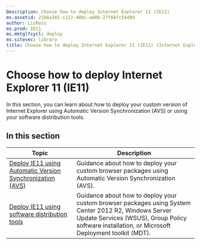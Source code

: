 ```yaml
---
Description: Choose how to deploy Internet Explorer 11 (IE11)
ms.assetid: 21b6a301-c222-40bc-ad0b-27f66fc54d9d
author: LizRoss
ms.prod: IE11
ms.mktglfcycl: deploy
ms.sitesec: library
title: Choose how to deploy Internet Explorer 11 (IE11) (Internet Explorer 11 for IT Pros)
---
```


# Choose how to deploy Internet Explorer 11 (IE11)
In this section, you can learn about how to deploy your custom version of Internet Explorer using Automatic Version Synchronization (AVS) or using your software distribution tools.

## In this section
|   Topic                                                      | Description                                            |
|------------------------------------------------------------- | ------------------------------------------------------ |
|[Deploy IE11 using Automatic Version Synchronization (AVS)](deploy-ie11-using-automatic-version-synchronization-avs.md)  |Guidance about how to deploy your custom browser packages using Automatic Version Synchronization (AVS).  |
|[Deploy IE11 using software distribution tools](deploy-ie11-using-software-distribution-tools.md)  |Guidance about how to deploy your custom browser packages using System Center 2012 R2, Windows Server Update Services (WSUS), Group Policy software installation, or Microsoft Deployment toolkit (MDT).  |
 

 



